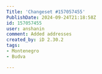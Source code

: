 ```yaml
---
Title: 'Changeset #157057455'
PublishDate: 2024-09-24T21:18:58Z
id: 157057455
user: anshanin
comment: Added addresses
created_by: iD 2.30.2
tags:
- Montenegro
- Budva

---
```

